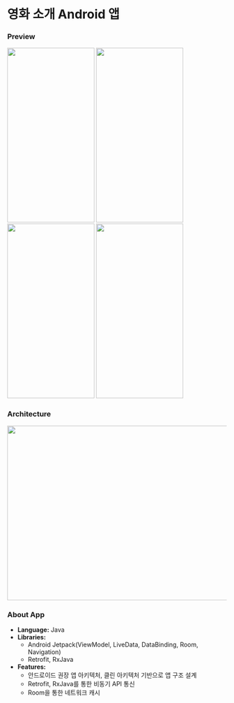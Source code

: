 # 영화 소개 Android 앱

### Preview

<img src="https://user-images.githubusercontent.com/51109517/114910019-58db2680-9e58-11eb-89d4-2d0bb74286fd.gif" width=200 height=400/> <img src="https://user-images.githubusercontent.com/51109517/114910046-62fd2500-9e58-11eb-98ac-8948f5db6e2c.gif" width=200 height=400/>
 <img src="https://user-images.githubusercontent.com/51109517/114910106-77412200-9e58-11eb-86b3-f78ec8b03ea8.gif" width=200 height=400/> <img src="https://user-images.githubusercontent.com/51109517/114910698-2aaa1680-9e59-11eb-9f7d-7e0237ff6a50.gif" width=200 height=400/>

### Architecture
<img src="https://user-images.githubusercontent.com/51109517/116196588-aa47b780-a76e-11eb-8e2c-9dc4ba11f1bd.png" width=700 height=400/>

### About App

- <B>Language:</B> Java
- <B>Libraries:</B>
  - Android Jetpack(ViewModel, LiveData, DataBinding, Room, Navigation)
  - Retrofit, RxJava
- <B>Features:</B>
  - 안드로이드 권장 앱 아키텍처, 클린 아키텍처 기반으로 앱 구조 설계
  - Retrofit, RxJava를 통한 비동기 API 통신
  - Room을 통한 네트워크 캐시
